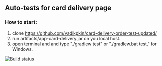 ## Auto-tests for card delivery page
### How to start:

1. clone https://github.com/vadikpkin/card-delivery-order-test-updated/
2. run artifacts/app-card-delivery.jar on you local host.
3. open terminal and and type "./gradlew test" or "./gradlew.bat test," for Windows.

[![Build status](https://ci.appveyor.com/api/projects/status/57r4bm3i7jbp2257?svg=true)](https://ci.appveyor.com/project/vadikpkin/card-delivery-order-test-updated)

